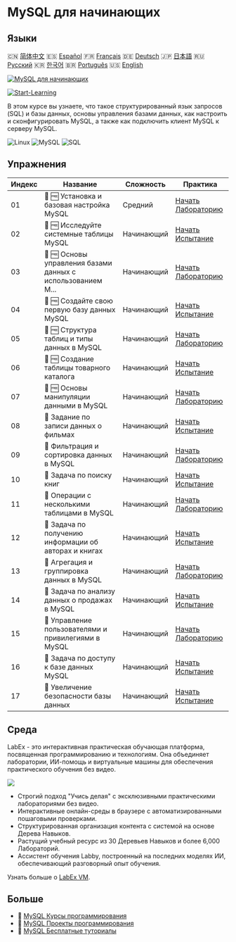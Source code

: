 # MySQL для начинающих

## Языки

🇨🇳 [简体中文](README_zh.md) 🇪🇸 [Español](README_es.md) 🇫🇷 [Français](README_fr.md) 🇩🇪 [Deutsch](README_de.md) 🇯🇵 [日本語](README_ja.md) 🇷🇺 [Русский](README_ru.md) 🇰🇷 [한국어](README_ko.md) 🇧🇷 [Português](README_pt.md) 🇺🇸 [English](README.md) 

[![MySQL для начинающих](https://cover-creator.labex.io/mysql-for-beginners.png?lang=ru)](https://labex.io/ru/courses/mysql-for-beginners)

[![Start-Learning](https://img.shields.io/badge/Start-Learning-whitesmoke?style=for-the-badge)](https://labex.io/ru/courses/mysql-for-beginners)

В этом курсе вы узнаете, что такое структурированный язык запросов (SQL) и базы данных, основы управления базами данных, как настроить и сконфигурировать MySQL, а также как подключить клиент MySQL к серверу MySQL.

![Linux](https://img.shields.io/badge/Linux-whitesmoke?style=for-the-badge&logo=linux)
![MySQL](https://img.shields.io/badge/MySQL-whitesmoke?style=for-the-badge&logo=mysql)
![SQL](https://img.shields.io/badge/SQL-whitesmoke?style=for-the-badge&logo=sql)


## Упражнения

|   Индекс | Название                                                    | Сложность   | Практика                                                                                                                                  |
|----------|-------------------------------------------------------------|-------------|-------------------------------------------------------------------------------------------------------------------------------------------|
|       01 | 📖 🆓 Установка и базовая настройка MySQL                   | Средний     | <a target='_blank' href='https://labex.io/ru/tutorials/mysql-installation-and-basic-configuration-of-mysql-418415'>Начать Лабораторию</a> |
|       02 | 🎯 🆓 Исследуйте системные таблицы MySQL                    | Начинающий  | <a target='_blank' href='https://labex.io/ru/tutorials/mysql-explore-mysql-system-tables-391702'>Начать Испытание</a>                     |
|       03 | 📖 🆓 Основы управления базами данных с использованием M... | Начинающий  | <a target='_blank' href='https://labex.io/ru/tutorials/mysql-database-management-fundamentals-with-mysql-418414'>Начать Лабораторию</a>   |
|       04 | 🎯 🆓 Создайте свою первую базу данных MySQL                | Начинающий  | <a target='_blank' href='https://labex.io/ru/tutorials/mysql-create-your-first-mysql-database-418265'>Начать Испытание</a>                |
|       05 | 📖 🆓 Структура таблиц и типы данных в MySQL                | Начинающий  | <a target='_blank' href='https://labex.io/ru/tutorials/mysql-mysql-table-structure-and-data-types-418307'>Начать Лабораторию</a>          |
|       06 | 🎯 🆓 Создание таблицы товарного каталога                   | Начинающий  | <a target='_blank' href='https://labex.io/ru/tutorials/mysql-create-a-product-catalog-table-418298'>Начать Испытание</a>                  |
|       07 | 📖 🆓 Основы манипуляции данными в MySQL                    | Начинающий  | <a target='_blank' href='https://labex.io/ru/tutorials/sql-mysql-basic-data-manipulation-418303'>Начать Лабораторию</a>                   |
|       08 | 🎯  Задание по записи данных о фильмах                      | Начинающий  | <a target='_blank' href='https://labex.io/ru/tutorials/mysql-record-movie-data-challenge-418302'>Начать Испытание</a>                     |
|       09 | 📖  Фильтрация и сортировка данных в MySQL                  | Начинающий  | <a target='_blank' href='https://labex.io/ru/tutorials/mysql-mysql-data-filtering-and-sorting-418305'>Начать Лабораторию</a>              |
|       10 | 🎯  Задача по поиску книг                                   | Начинающий  | <a target='_blank' href='https://labex.io/ru/tutorials/mysql-book-search-challenge-418297'>Начать Испытание</a>                           |
|       11 | 📖  Операции с несколькими таблицами в MySQL                | Начинающий  | <a target='_blank' href='https://labex.io/ru/tutorials/mysql-mysql-multi-table-operations-418306'>Начать Лабораторию</a>                  |
|       12 | 🎯  Задача по получению информации об авторах и книгах      | Начинающий  | <a target='_blank' href='https://labex.io/ru/tutorials/mysql-author-book-information-challenge-418296'>Начать Испытание</a>               |
|       13 | 📖  Агрегация и группировка данных в MySQL                  | Начинающий  | <a target='_blank' href='https://labex.io/ru/tutorials/mysql-mysql-data-aggregation-and-grouping-418304'>Начать Лабораторию</a>           |
|       14 | 🎯  Задача по анализу данных о продажах в MySQL             | Начинающий  | <a target='_blank' href='https://labex.io/ru/tutorials/mysql-mysql-sales-data-analysis-challenge-418301'>Начать Испытание</a>             |
|       15 | 📖  Управление пользователями и привилегиями в MySQL        | Начинающий  | <a target='_blank' href='https://labex.io/ru/tutorials/mysql-mysql-user-and-privileges-management-418308'>Начать Лабораторию</a>          |
|       16 | 🎯  Задача по доступу к базе данных MySQL                   | Начинающий  | <a target='_blank' href='https://labex.io/ru/tutorials/mysql-mysql-database-access-challenge-418300'>Начать Испытание</a>                 |
|       17 | 🎯  Увеличение безопасности базы данных                     | Начинающий  | <a target='_blank' href='https://labex.io/ru/tutorials/mysql-make-database-more-secure-391535'>Начать Испытание</a>                       |

## Среда

LabEx - это интерактивная практическая обучающая платформа, посвященная программированию и технологиям. Она объединяет лаборатории, ИИ-помощь и виртуальные машины для обеспечения практического обучения без видео.

![](https://tutorial-screenshot.getvm.io/images/vm-1725247253.png)

- Строгий подход "Учись делая" с эксклюзивными практическими лабораториями без видео.
- Интерактивные онлайн-среды в браузере с автоматизированными пошаговыми проверками.
- Структурированная организация контента с системой на основе Дерева Навыков.
- Растущий учебный ресурс из 30 Деревьев Навыков и более 6,000 Лабораторий.
- Ассистент обучения Labby, построенный на последних моделях ИИ, обеспечивающий разговорный опыт обучения.

Узнать больше о [LabEx VM](https://support.labex.io/using-labex/virtual-machine).

## Больше

- 🔗 [MySQL Курсы программирования](https://github.com/labex-labs/awesome-programming-courses)
- 🔗 [MySQL Проекты программирования](https://github.com/labex-labs/awesome-programming-projects)
- 🔗 [MySQL Бесплатные туториалы](https://github.com/labex-labs/mysql-free-tutorials)

